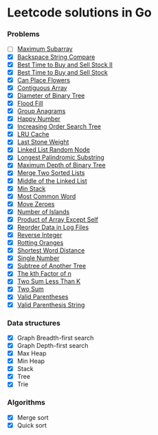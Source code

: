 # Leetcode solutions in Go

### Problems

- [ ] [Maximum Subarray](https://leetcode.com/problems/maximum-subarray/)
- [x] [Backspace String Compare](https://leetcode.com/problems/backspace-string-compare/)
- [x] [Best Time to Buy and Sell Stock II](https://leetcode.com/problems/best-time-to-buy-and-sell-stock-ii/)
- [x] [Best Time to Buy and Sell Stock](https://leetcode.com/problems/best-time-to-buy-and-sell-stock/)
- [x] [Can Place Flowers](https://leetcode.com/problems/can-place-flowers/)
- [x] [Contiguous Array](https://leetcode.com/problems/contiguous-array/)
- [x] [Diameter of Binary Tree](https://leetcode.com/problems/diameter-of-binary-tree/)
- [x] [Flood Fill](https://leetcode.com/problems/flood-fill/)
- [x] [Group Anagrams](https://leetcode.com/problems/group-anagrams/)
- [x] [Happy Number](https://leetcode.com/problems/happy-number/)
- [x] [Increasing Order Search Tree](https://leetcode.com/problems/increasing-order-search-tree/)
- [x] [LRU Cache](https://leetcode.com/problems/lru-cache/)
- [x] [Last Stone Weight](https://leetcode.com/problems/last-stone-weight/)
- [x] [Linked List Random Node](https://leetcode.com/problems/linked-list-random-node/)
- [x] [Longest Palindromic Substring](https://leetcode.com/problems/longest-palindromic-substring/)
- [x] [Maximum Depth of Binary Tree](https://leetcode.com/problems/maximum-depth-of-binary-tree/)
- [x] [Merge Two Sorted Lists](https://leetcode.com/problems/merge-two-sorted-lists/)
- [x] [Middle of the Linked List](https://leetcode.com/problems/middle-of-the-linked-list/)
- [x] [Min Stack](https://leetcode.com/problems/min-stack/)
- [x] [Most Common Word](https://leetcode.com/problems/most-common-word/)
- [x] [Move Zeroes](https://leetcode.com/problems/move-zeroes/)
- [x] [Number of Islands](https://leetcode.com/problems/number-of-islands/)
- [x] [Product of Array Except Self](https://leetcode.com/problems/product-of-array-except-self/)
- [x] [Reorder Data in Log Files](https://leetcode.com/problems/reorder-data-in-log-files)
- [x] [Reverse Integer](https://leetcode.com/problems/reverse-integer/)
- [x] [Rotting Oranges](https://leetcode.com/problems/rotting-oranges)
- [x] [Shortest Word Distance](https://leetcode.com/problems/shortest-word-distance/)
- [x] [Single Number](https://leetcode.com/problems/single-number/)
- [x] [Subtree of Another Tree](https://leetcode.com/problems/subtree-of-another-tree)
- [x] [The kth Factor of n](https://leetcode.com/problems/the-kth-factor-of-n/)
- [x] [Two Sum Less Than K](https://leetcode.com/problems/two-sum-less-than-k/)
- [x] [Two Sum](https://leetcode.com/problems/two-sum/)
- [x] [Valid Parentheses](https://leetcode.com/problems/valid-parentheses/)
- [x] [Valid Parenthesis String](https://leetcode.com/problems/valid-parenthesis-string/)

### Data structures

- [x] Graph Breadth-first search
- [x] Graph Depth-first search
- [x] Max Heap
- [x] Min Heap
- [x] Stack
- [x] Tree
- [x] Trie

### Algorithms

- [x] Merge sort
- [x] Quick sort
